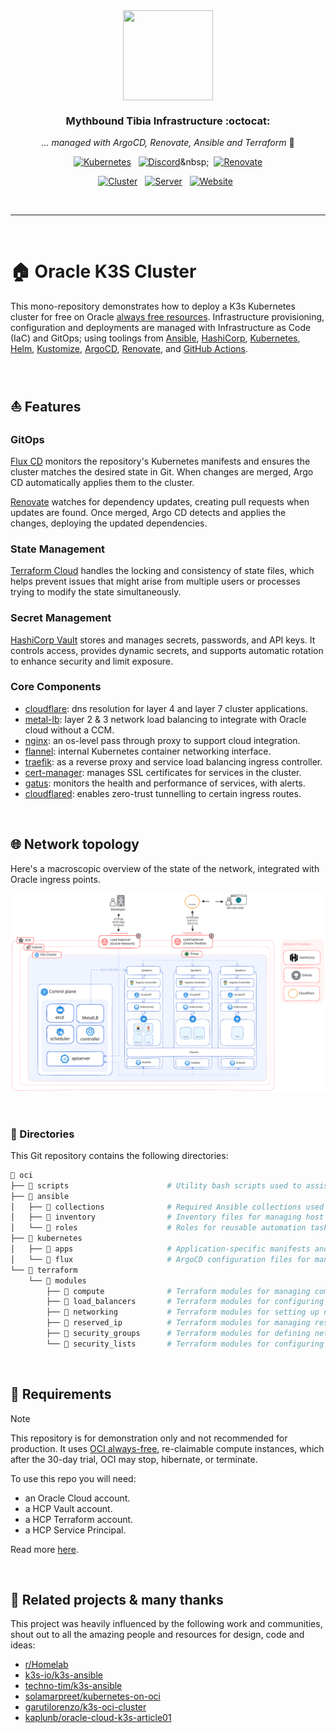 <div align="center">

<img src="https://miro.medium.com/v2/resize:fit:1024/0*tTUoVKGzxtZYA5xp.png" align="center" width="144px" height="144px"/>

### Mythbound Tibia Infrastructure :octocat:

_... managed with ArgoCD, Renovate, Ansible and Terraform_ 🤖

</div>

<div align="center">

[![Kubernetes](https://img.shields.io/static/v1?label=K3s&message=v1.31.0&color=blue&style=for-the-badge&logo=kubernetes&logoColor=white)](https://k3s.io/)&nbsp;&nbsp;
[![Discord](https://img.shields.io/discord/1283279739775352896?style=for-the-badge&label&logo=discord&logoColor=white&color=blue)]([https://discord.gg/1283279739775352896](https://discord.gg/Erhz4GmDMd))&nbsp;&nbsp;
[![Renovate](https://img.shields.io/github/actions/workflow/status/tibia-oce/oci/renovate.yml?branch=main&label=&logo=renovatebot&style=for-the-badge&color=blue)](https://github.com/tibia-oce/oci/actions/workflows/renovate.yml)

</div>

<div align="center">

[![Cluster](https://img.shields.io/static/v1?label=Cluster&message=Online&color=brightgreen&style=for-the-badge&logo=v&logoColor=white)](https://github.com/tibia-oce/oci)&nbsp;&nbsp;
[![Server](https://img.shields.io/static/v1?label=Server&message=Offline&color=red&style=for-the-badge&logo=v&logoColor=white)](https://status.mythbound.dev/)&nbsp;&nbsp;
[![Website](https://img.shields.io/static/v1?label=Website&message=Offline&color=red&style=for-the-badge&logo=statuspage&logoColor=white)](https://myaac.mythbound.dev/)&nbsp;&nbsp;

</div>

<br>

---

<br>

# 🏠 Oracle K3S Cluster

This mono-repository demonstrates how to deploy a K3s Kubernetes cluster for free on Oracle [always free resources](https://docs.oracle.com/en-us/iaas/Content/FreeTier/freetier_topic-Always_Free_Resources.htm).  Infrastructure provisioning, configuration and deployments are managed with Infrastructure as Code (IaC) and GitOps; using toolings from [Ansible](https://www.ansible.com/), [HashiCorp](https://www.hashicorp.com/), [Kubernetes](https://kubernetes.io/), [Helm](https://github.com/helm/helm), [Kustomize](https://kustomize.io/), [ArgoCD](https://fluxcd.io/), [Renovate](https://github.com/renovatebot/renovate), and [GitHub Actions](https://github.com/features/actions).

<br>

## ⛵ Features

### GitOps

[Flux CD](https://fluxcd.io/) monitors the repository's Kubernetes manifests and ensures the cluster matches the desired state in Git. When changes are merged, Argo CD automatically applies them to the cluster.

[Renovate](https://github.com/renovatebot/renovate) watches for dependency updates, creating pull requests when updates are found. Once merged, Argo CD detects and applies the changes, deploying the updated dependencies.

### State Management
[Terraform Cloud](https://www.hashicorp.com/products/terraform) handles the locking and consistency of state files, which helps prevent issues that might arise from multiple users or processes trying to modify the state simultaneously.

### Secret Management

[HashiCorp Vault](https://www.vaultproject.io/) stores and manages secrets, passwords, and API keys. It controls access, provides dynamic secrets, and supports automatic rotation to enhance security and limit exposure.

### Core Components

- [cloudflare](https://www.cloudflare.com/en-au/application-services/products/dns/): dns resolution for layer 4 and layer 7 cluster applications.
- [metal-lb](https://metallb.universe.tf/): layer 2 & 3 network load balancing to integrate with Oracle cloud without a CCM.
- [nginx](https://docs.nginx.com/nginx/admin-guide/web-server/reverse-proxy/): an os-level pass through proxy to support cloud integration.
- [flannel](https://github.com/flannel-io/flannel): internal Kubernetes container networking interface.
- [traefik](https://doc.traefik.io/traefik/): as a reverse proxy and service load balancing ingress controller.
- [cert-manager](https://github.com/cert-manager/cert-manager): manages SSL certificates for services in the cluster.
- [gatus](https://gatus.io/): monitors the health and performance of services, with alerts.
- [cloudflared](https://github.com/cloudflare/cloudflared): enables zero-trust tunnelling to certain ingress routes.

<br>

## 🌐 Network topology

Here's a macroscopic overview of the state of the network, integrated with Oracle ingress points.

![network](/docs/assets/drawings/topology.excalidraw.svg)

<br>

### 📁 Directories

This Git repository contains the following directories:

```zsh
📁 oci
├── 📁 scripts                      # Utility bash scripts used to assist in preparing credentials
├── 📁 ansible                      
│   ├── 📁 collections              # Required Ansible collections used across playbooks
│   ├── 📁 inventory                # Inventory files for managing host groups and variables
│   └── 📁 roles                    # Roles for reusable automation tasks
├── 📁 kubernetes                   
│   ├── 📁 apps                     # Application-specific manifests and configurations for Kubernetes
│   └── 📁 flux                     # ArgoCD configuration files for managing Kubernetes applications
└── 📁 terraform                    
    └── 📁 modules                  
        ├── 📁 compute              # Terraform modules for managing compute instances
        ├── 📁 load_balancers       # Terraform modules for configuring load balancers
        ├── 📁 networking           # Terraform modules for setting up network components
        ├── 📁 reserved_ip          # Terraform modules for managing reserved IP addresses
        ├── 📁 security_groups      # Terraform modules for defining network security groups
        └── 📁 security_lists       # Terraform modules for configuring network security lists 
```

<br>

## 🔧 Requirements

> [!NOTE]
>
> This repository is for demonstration only and not recommended for production. It uses [OCI always-free](https://docs.oracle.com/en-us/iaas/Content/FreeTier/freetier_topic-Always_Free_Resources.htm), re-claimable compute instances, which after the 30-day trial, OCI may stop, hibernate, or terminate.

To use this repo you will need:

* an Oracle Cloud account.
* a HCP Vault account.
* a HCP Terraform account.
* a HCP Service Principal.

Read more [here](/docs/0-setup.md).

<br> 

## 🤙 Related projects & many thanks 

This project was heavily influenced by the following work and communities, shout out to all the amazing people and resources for design, code and ideas:

- [r/Homelab](https://www.reddit.com/r/homelab/)
- [k3s-io/k3s-ansible](https://github.com/k3s-io/k3s-ansible)
- [techno-tim/k3s-ansible](https://github.com/techno-tim/k3s-ansible)
- [solamarpreet/kubernetes-on-oci](https://github.com/solamarpreet/kubernetes-on-oci)
- [garutilorenzo/k3s-oci-cluster](https://github.com/garutilorenzo/k3s-oci-cluster)
- [kaplunb/oracle-cloud-k3s-article01](https://github.com/kaplunb/oracle-cloud-k3s-article01)
